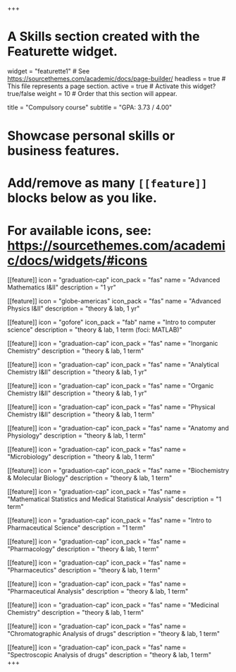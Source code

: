 +++
# A Skills section created with the Featurette widget.
widget = "featurette1"  # See https://sourcethemes.com/academic/docs/page-builder/
headless = true  # This file represents a page section.
active = true  # Activate this widget? true/false
weight = 10  # Order that this section will appear.

title = "Compulsory course"
subtitle = "GPA: 3.73 / 4.00"

# Showcase personal skills or business features.
# 
# Add/remove as many `[[feature]]` blocks below as you like.
# 
# For available icons, see: https://sourcethemes.com/academic/docs/widgets/#icons

[[feature]]
  icon = "graduation-cap"
  icon_pack = "fas"
  name = "Advanced Mathematics I&II"
  description = "1 yr"
  
[[feature]]
  icon = "globe-americas"
  icon_pack = "fas"
  name = "Advanced Physics I&II"
  description = "theory & lab, 1 yr"  
  
[[feature]]
  icon = "gofore"
  icon_pack = "fab"
  name = "Intro to computer science"
  description = "theory & lab, 1 term (foci: MATLAB)"
  
[[feature]]
  icon = "graduation-cap"
  icon_pack = "fas"
  name = "Inorganic Chemistry"
  description = "theory & lab, 1 term"
  
[[feature]]
  icon = "graduation-cap"
  icon_pack = "fas"
  name = "Analytical Chemistry I&II"
  description = "theory & lab, 1 yr"  
  
[[feature]]
  icon = "graduation-cap"
  icon_pack = "fas"
  name = "Organic Chemistry I&II"
  description = "theory & lab, 1 yr"
  
[[feature]]
  icon = "graduation-cap"
  icon_pack = "fas"
  name = "Physical Chemistry I&II"
  description = "theory & lab, 1 term"  
  
[[feature]]
  icon = "graduation-cap"
  icon_pack = "fas"
  name = "Anatomy and Physiology"
  description = "theory & lab, 1 term"  
  
[[feature]]
  icon = "graduation-cap"
  icon_pack = "fas"
  name = "Microbiology"
  description = "theory & lab, 1 term"    
  
[[feature]]
  icon = "graduation-cap"
  icon_pack = "fas"
  name = "Biochemistry & Molecular Biology"
  description = "theory & lab, 1 term"  
 
[[feature]]
  icon = "graduation-cap"
  icon_pack = "fas"
  name = "Mathematical Statistics and Medical Statistical Analysis"
  description = "1 term"      
  
[[feature]]
  icon = "graduation-cap"
  icon_pack = "fas"
  name = "Intro to Pharmaceutical Science"
  description = "1 term"     
 
[[feature]]
  icon = "graduation-cap"
  icon_pack = "fas"
  name = "Pharmacology"
  description = "theory & lab, 1 term"   

[[feature]]
  icon = "graduation-cap"
  icon_pack = "fas"
  name = "Pharmaceutics"
  description = "theory & lab, 1 term"  
  
[[feature]]
  icon = "graduation-cap"
  icon_pack = "fas"
  name = "Pharmaceutical Analysis"
  description = "theory & lab, 1 term"    
  
[[feature]]
  icon = "graduation-cap"
  icon_pack = "fas"
  name = "Medicinal Chemistry"
  description = "theory & lab, 1 term"    
  
[[feature]]
  icon = "graduation-cap"
  icon_pack = "fas"
  name = "Chromatographic Analysis of drugs"
  description = "theory & lab, 1 term"   
  
[[feature]]
  icon = "graduation-cap"
  icon_pack = "fas"
  name = "Spectroscopic Analysis of drugs"
  description = "theory & lab, 1 term"     
+++

